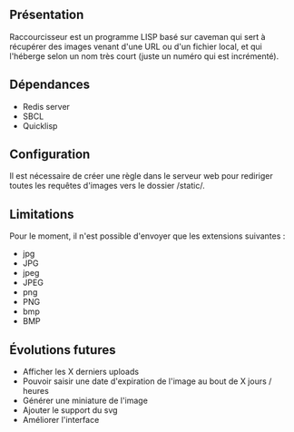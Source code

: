 ## Présentation

Raccourcisseur est un programme LISP basé sur caveman qui sert à récupérer des images venant d'une URL ou d'un fichier local, et qui l'héberge selon un nom très court (juste un numéro qui est incrémenté).


## Dépendances

+ Redis server
+ SBCL
+ Quicklisp

## Configuration 

Il est nécessaire de créer une règle dans le serveur web pour rediriger toutes les requêtes d'images vers le dossier /static/.


## Limitations 

Pour le moment, il n'est possible d'envoyer que les extensions suivantes :

+ jpg
+ JPG
+ jpeg
+ JPEG
+ png
+ PNG
+ bmp
+ BMP


## Évolutions futures

+ Afficher les X derniers uploads
+ Pouvoir saisir une date d'expiration de l'image au bout de X jours / heures
+ Générer une miniature de l'image
+ Ajouter le support du svg
+ Améliorer l'interface

